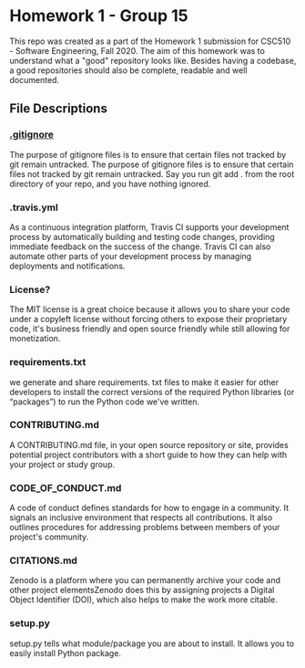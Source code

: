 
# Homework 1 - Group 15 
This repo was created as a part of the Homework 1 submission for CSC510 - Software Engineering, Fall 2020. The aim of this homework was to understand what a "good" repository looks like. Besides having a codebase, a good repositories should also be complete, readable and well documented.     

## File Descriptions

### <a href="./.gitignore"> .gitignore </a>
The purpose of gitignore files is to ensure that certain files not tracked by git remain untracked. The purpose of gitignore files is to ensure that certain files not tracked by git remain untracked. Say you run git add . from the root directory of your repo, and you have nothing ignored.

### .travis.yml
As a continuous integration platform, Travis CI supports your development process by automatically building and testing code changes, providing immediate feedback on the success of the change. Travis CI can also automate other parts of your development process by managing deployments and notifications.

###  License?
The MIT license is a great choice because it allows you to share your code under a copyleft license without forcing others to expose their proprietary code, it's business friendly and open source friendly while still allowing for monetization.

### requirements.txt
we generate and share requirements. txt files to make it easier for other developers to install the correct versions of the required Python libraries (or “packages”) to run the Python code we've written.

### CONTRIBUTING.md
A CONTRIBUTING.md file, in your open source repository or site, provides potential project contributors with a short guide to how they can help with your project or study group.

### CODE_OF_CONDUCT.md
A code of conduct defines standards for how to engage in a community. It signals an inclusive environment that respects all contributions. It also outlines procedures for addressing problems between members of your project's community.

### CITATIONS.md
Zenodo is a platform where you can permanently archive your code and other project elementsZenodo does this by assigning projects a Digital Object Identifier (DOI), which also helps to make the work more citable.

### setup.py
setup.py tells what module/package you are about to install. It allows you to easily install Python package.